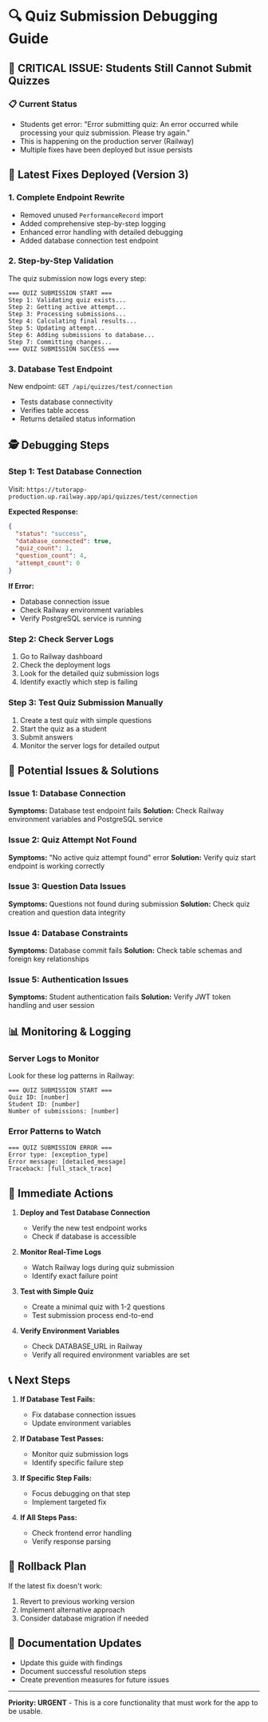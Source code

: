 # 🔍 Quiz Submission Debugging Guide

## 🚨 CRITICAL ISSUE: Students Still Cannot Submit Quizzes

### 📋 **Current Status**
- Students get error: "Error submitting quiz: An error occurred while processing your quiz submission. Please try again."
- This is happening on the production server (Railway)
- Multiple fixes have been deployed but issue persists

## 🔧 **Latest Fixes Deployed (Version 3)**

### 1. **Complete Endpoint Rewrite**
- Removed unused `PerformanceRecord` import
- Added comprehensive step-by-step logging
- Enhanced error handling with detailed debugging
- Added database connection test endpoint

### 2. **Step-by-Step Validation**
The quiz submission now logs every step:
```
=== QUIZ SUBMISSION START ===
Step 1: Validating quiz exists...
Step 2: Getting active attempt...
Step 3: Processing submissions...
Step 4: Calculating final results...
Step 5: Updating attempt...
Step 6: Adding submissions to database...
Step 7: Committing changes...
=== QUIZ SUBMISSION SUCCESS ===
```

### 3. **Database Test Endpoint**
New endpoint: `GET /api/quizzes/test/connection`
- Tests database connectivity
- Verifies table access
- Returns detailed status information

## 🕵️ **Debugging Steps**

### Step 1: Test Database Connection
Visit: `https://tutorapp-production.up.railway.app/api/quizzes/test/connection`

**Expected Response:**
```json
{
  "status": "success",
  "database_connected": true,
  "quiz_count": 1,
  "question_count": 4,
  "attempt_count": 0
}
```

**If Error:**
- Database connection issue
- Check Railway environment variables
- Verify PostgreSQL service is running

### Step 2: Check Server Logs
1. Go to Railway dashboard
2. Check the deployment logs
3. Look for the detailed quiz submission logs
4. Identify exactly which step is failing

### Step 3: Test Quiz Submission Manually
1. Create a test quiz with simple questions
2. Start the quiz as a student
3. Submit answers
4. Monitor the server logs for detailed output

## 🎯 **Potential Issues & Solutions**

### Issue 1: Database Connection
**Symptoms:** Database test endpoint fails
**Solution:** Check Railway environment variables and PostgreSQL service

### Issue 2: Quiz Attempt Not Found
**Symptoms:** "No active quiz attempt found" error
**Solution:** Verify quiz start endpoint is working correctly

### Issue 3: Question Data Issues
**Symptoms:** Questions not found during submission
**Solution:** Check quiz creation and question data integrity

### Issue 4: Database Constraints
**Symptoms:** Database commit fails
**Solution:** Check table schemas and foreign key relationships

### Issue 5: Authentication Issues
**Symptoms:** Student authentication fails
**Solution:** Verify JWT token handling and user session

## 📊 **Monitoring & Logging**

### Server Logs to Monitor
Look for these log patterns in Railway:
```
=== QUIZ SUBMISSION START ===
Quiz ID: [number]
Student ID: [number]
Number of submissions: [number]
```

### Error Patterns to Watch
```
=== QUIZ SUBMISSION ERROR ===
Error type: [exception_type]
Error message: [detailed_message]
Traceback: [full_stack_trace]
```

## 🚀 **Immediate Actions**

1. **Deploy and Test Database Connection**
   - Verify the new test endpoint works
   - Check if database is accessible

2. **Monitor Real-Time Logs**
   - Watch Railway logs during quiz submission
   - Identify exact failure point

3. **Test with Simple Quiz**
   - Create a minimal quiz with 1-2 questions
   - Test submission process end-to-end

4. **Verify Environment Variables**
   - Check DATABASE_URL in Railway
   - Verify all required environment variables are set

## 📞 **Next Steps**

1. **If Database Test Fails:**
   - Fix database connection issues
   - Update environment variables

2. **If Database Test Passes:**
   - Monitor quiz submission logs
   - Identify specific failure step

3. **If Specific Step Fails:**
   - Focus debugging on that step
   - Implement targeted fix

4. **If All Steps Pass:**
   - Check frontend error handling
   - Verify response parsing

## 🔄 **Rollback Plan**

If the latest fix doesn't work:
1. Revert to previous working version
2. Implement alternative approach
3. Consider database migration if needed

## 📝 **Documentation Updates**

- Update this guide with findings
- Document successful resolution steps
- Create prevention measures for future issues

---

**Priority: URGENT** - This is a core functionality that must work for the app to be usable.

